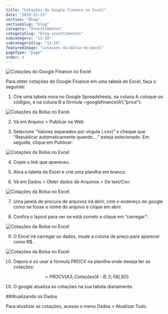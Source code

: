 ```yaml
---
title: "Cotações do Google Finance no Excel"
date: "2019-11-13"
section: "Blog"
sectionSlug: "blog"
category: "Investimentos"
categorySlug: "blog-investimentos"
subcategory: "11-19"
subcategorySlug: "11-19"
featuredImage: "cotacoes-da-bolsa-no-excel"
pageType: "page"
order: 0
---
```


![Cotações do Google Finance no Excel](../img/cotacoes-da-bolsa-no-excel.jpg)


Para obter cotações do Google Finance em uma tabela de Excel, faça o seguinte:

1. Crie uma tabela nova no Google Spreadsheets, na coluna A coloque os códigos, e na coluna B a fórmula =googlefinance(A1;”price”):

![Cotações da Bolsa no Excel](../img/googlefinance-no-excel-001.jpg)

2. Vá em Arquivo > Publicar na Web

3. Selecione “Valores separados por vírgula (.csv)” e cheque que “Republicar automaticamente quando….” esteja selecionado. Em seguida, clique em Publicar:

![Cotações da Bolsa no Excel](../img/googlefinance-no-excel-002.jpg)

4. Copie o link que apareceu.

5. Abra a tabela de Excel e crie uma planilha em branco.

6. Vá em Dados > Obter dados de Arquivos > De text/Csv:

![Cotações da Bolsa no Excel](../img/googlefinance-no-excel-003.jpg)

7. Uma janela de procura de arquivos irá abrir, cole o endereço do google como se fosse o nome do arquivo e clique em abrir.

8. Confira o layout para ver se está correto e clique em “carregar”:

![Cotações da Bolsa no Excel](../img/googlefinance-no-excel-004.jpg)

9. O Excel irá carregar os dados, mude a coluna de preço para aparecer como R\$.

![Cotações da Bolsa no Excel](../img/googlefinance-no-excel-005.jpg)

10. Depois é só usar a fórmula PROCV na planilha onde deseja ter as cotações:

$$
=PROCV(A3;Cotações!A:B;2;FALSO)
$$

10. O google atualiza as cotações na sua tabela diariamente.

##Atualizando os Dados

Para atualizar as cotações, acesse o menu Dados > Atualizar Tudo.